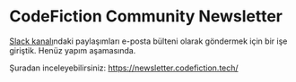 # CodeFiction Community Newsletter
[Slack kanalı](https://join.slack.com/t/codefiction/shared_invite/enQtNzIzNzg3OTY4NTgwLTFhOWNlZjQ0MDU3YzYxMjg0YzcwYTkzOGNkOGM4MjlkM2Y1MTQ5ODM2Y2UzNTdjODdhNzQyZjY0ZjA3Mzk0ZTE)ndaki paylaşımları e-posta bülteni olarak göndermek için bir işe giriştik. Henüz yapım aşamasında.

Şuradan inceleyebilirsiniz: https://newsletter.codefiction.tech/
